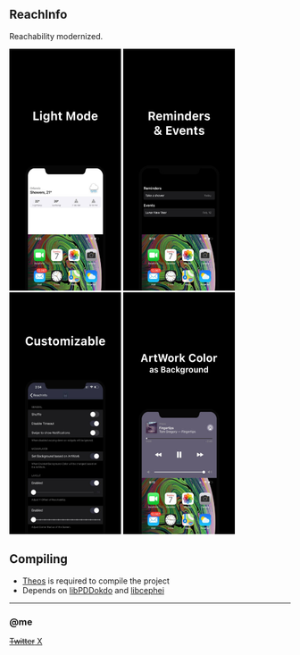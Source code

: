 ## ReachInfo
Reachability modernized.

<img src="./ScreenShots/5e456f8cadb6b30af4f118e1744fb06b.jpeg" alt="s0" width="200"/>
<img src="./ScreenShots/9a8efe920acb8325d69433eed541fcbd.jpeg" alt="s1" width="200"/>
<img src="./ScreenShots/cfb50ff536751ede1f8e7a507671c269.jpeg" alt="s2" width="200"/>
<img src="./ScreenShots/d3d5ae842b64a31cf7d08f8d96392748.jpeg" alt="s3" width="200"/>

## Compiling
  - [Theos](https://theos.dev/) is required to compile the project
  - Depends on [libPDDokdo](https://github.com/s8ngyu/libpddokdo) and [libcephei](https://github.com/hbang/libcephei)


---
### @me
[~~Twitter~~ X](http://x.com/1di4r)
